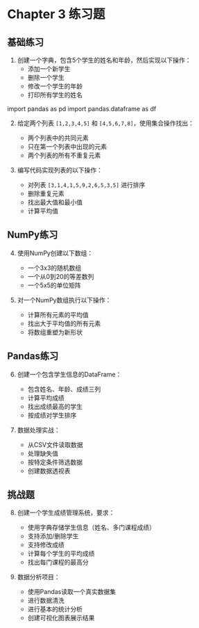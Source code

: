 # Chapter 3 练习题

## 基础练习

1. 创建一个字典，包含5个学生的姓名和年龄，然后实现以下操作：
   - 添加一个新学生
   - 删除一个学生
   - 修改一个学生的年龄
   - 打印所有学生的姓名

import pandas as pd
import pandas.dataframe as df


2. 给定两个列表 `[1,2,3,4,5]` 和 `[4,5,6,7,8]`，使用集合操作找出：
   - 两个列表中的共同元素
   - 只在第一个列表中出现的元素
   - 两个列表的所有不重复元素

3. 编写代码实现列表的以下操作：
   - 对列表 `[3,1,4,1,5,9,2,6,5,3,5]` 进行排序
   - 删除重复元素
   - 找出最大值和最小值
   - 计算平均值

## NumPy练习

4. 使用NumPy创建以下数组：
   - 一个3x3的随机数组
   - 一个从0到20的等差数列
   - 一个5x5的单位矩阵
   
5. 对一个NumPy数组执行以下操作：
   - 计算所有元素的平均值
   - 找出大于平均值的所有元素
   - 将数组重塑为新形状

## Pandas练习

6. 创建一个包含学生信息的DataFrame：
   - 包含姓名、年龄、成绩三列
   - 计算平均成绩
   - 找出成绩最高的学生
   - 按成绩对学生排序

7. 数据处理实战：
   - 从CSV文件读取数据
   - 处理缺失值
   - 按特定条件筛选数据
   - 创建数据透视表

## 挑战题

8. 创建一个学生成绩管理系统，要求：
   - 使用字典存储学生信息（姓名、多门课程成绩）
   - 支持添加/删除学生
   - 支持修改成绩
   - 计算每个学生的平均成绩
   - 找出每门课程的最高分

9. 数据分析项目：
   - 使用Pandas读取一个真实数据集
   - 进行数据清洗
   - 进行基本的统计分析
   - 创建可视化图表展示结果
